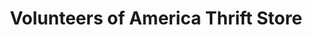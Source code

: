 ---
title: "Volunteers of America Thrift Store"
url: /north-olmsted/volunteers-of-america-thrift-store/
shop: charity
---